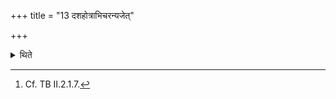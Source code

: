 +++
title = "13 दशहोत्राभिचरन्यजेत्"

+++

<details><summary>थिते</summary>

13. A sacrificer practising black magic (against his enemy) should perform an offering with the Daśahotr̥ (-formulae).[^1]  

[^1]: Cf. TB II.2.1.7. 
</details>
